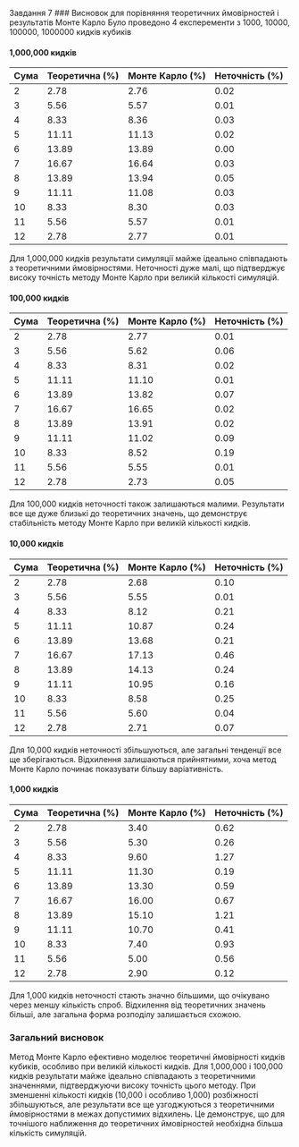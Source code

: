 Завдання 7  ### Висновок для порівняння теоретичних ймовірностей і результатів Монте Карло
Було проведоно 4 експеременти з 1000, 10000, 100000, 1000000 кидків кубиків 
#### 1,000,000 кидків

| Сума | Теоретична (%) | Монте Карло (%) | Неточність (%) |
|------|----------------|------------------|----------------|
| 2    | 2.78           | 2.76             | 0.02           |
| 3    | 5.56           | 5.57             | 0.01           |
| 4    | 8.33           | 8.36             | 0.03           |
| 5    | 11.11          | 11.13            | 0.02           |
| 6    | 13.89          | 13.89            | 0.00           |
| 7    | 16.67          | 16.64            | 0.03           |
| 8    | 13.89          | 13.94            | 0.05           |
| 9    | 11.11          | 11.08            | 0.03           |
| 10   | 8.33           | 8.30             | 0.03           |
| 11   | 5.56           | 5.57             | 0.01           |
| 12   | 2.78           | 2.77             | 0.01           |

Для 1,000,000 кидків результати симуляції майже ідеально співпадають з теоретичними ймовірностями. Неточності дуже малі, що підтверджує високу точність методу Монте Карло при великій кількості симуляцій.

#### 100,000 кидків

| Сума | Теоретична (%) | Монте Карло (%) | Неточність (%) |
|------|----------------|------------------|----------------|
| 2    | 2.78           | 2.77             | 0.01           |
| 3    | 5.56           | 5.62             | 0.06           |
| 4    | 8.33           | 8.31             | 0.02           |
| 5    | 11.11          | 11.10            | 0.01           |
| 6    | 13.89          | 13.82            | 0.07           |
| 7    | 16.67          | 16.65            | 0.02           |
| 8    | 13.89          | 13.91            | 0.02           |
| 9    | 11.11          | 11.02            | 0.09           |
| 10   | 8.33           | 8.52             | 0.19           |
| 11   | 5.56           | 5.55             | 0.01           |
| 12   | 2.78           | 2.73             | 0.05           |

Для 100,000 кидків неточності також залишаються малими. Результати все ще дуже близькі до теоретичних значень, що демонструє стабільність методу Монте Карло при великій кількості кидків.

#### 10,000 кидків

| Сума | Теоретична (%) | Монте Карло (%) | Неточність (%) |
|------|----------------|------------------|----------------|
| 2    | 2.78           | 2.68             | 0.10           |
| 3    | 5.56           | 5.55             | 0.01           |
| 4    | 8.33           | 8.12             | 0.21           |
| 5    | 11.11          | 10.87            | 0.24           |
| 6    | 13.89          | 13.68            | 0.21           |
| 7    | 16.67          | 17.13            | 0.46           |
| 8    | 13.89          | 14.13            | 0.24           |
| 9    | 11.11          | 10.95            | 0.16           |
| 10   | 8.33           | 8.58             | 0.25           |
| 11   | 5.56           | 5.60             | 0.04           |
| 12   | 2.78           | 2.71             | 0.07           |

Для 10,000 кидків неточності збільшуються, але загальні тенденції все ще зберігаються. Відхилення залишаються прийнятними, хоча метод Монте Карло починає показувати більшу варіативність.

#### 1,000 кидків

| Сума | Теоретична (%) | Монте Карло (%) | Неточність (%) |
|------|----------------|------------------|----------------|
| 2    | 2.78           | 3.40             | 0.62           |
| 3    | 5.56           | 5.30             | 0.26           |
| 4    | 8.33           | 9.60             | 1.27           |
| 5    | 11.11          | 11.30            | 0.19           |
| 6    | 13.89          | 13.30            | 0.59           |
| 7    | 16.67          | 16.00            | 0.67           |
| 8    | 13.89          | 15.10            | 1.21           |
| 9    | 11.11          | 10.70            | 0.41           |
| 10   | 8.33           | 7.40             | 0.93           |
| 11   | 5.56           | 5.00             | 0.56           |
| 12   | 2.78           | 2.90             | 0.12           |

Для 1,000 кидків неточності стають значно більшими, що очікувано через меншу кількість спроб. Відхилення від теоретичних значень більші, але загальна форма розподілу залишається схожою.

### Загальний висновок

Метод Монте Карло ефективно моделює теоретичні ймовірності кидків кубиків, особливо при великій кількості кидків. Для 1,000,000 і 100,000 кидків результати майже ідеально співпадають з теоретичними значеннями, 
підтверджуючи високу точність цього методу. При зменшенні кількості кидків (10,000 і особливо 1,000) розбіжності збільшуються, але результати все ще узгоджуються з теоретичними ймовірностями в межах допустимих відхилень.
Це демонструє, що для точнішого наближення до теоретичних ймовірностей необхідна більша кількість симуляцій.
